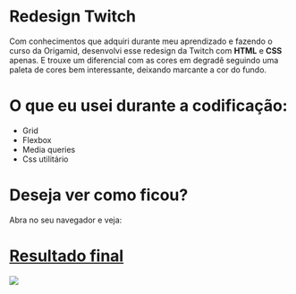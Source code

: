 # Redesign Twitch

Com conhecimentos que adquiri durante meu aprendizado e fazendo o curso da Origamid, desenvolvi esse redesign da Twitch com <strong>HTML</strong> e <strong>CSS</strong> apenas. E trouxe um diferencial com as cores em degradê seguindo uma paleta de cores bem interessante, deixando marcante a cor do fundo.

# O que eu usei durante a codificação:

<ul>
  <li>Grid</li>
  <li>Flexbox</li>
  <li>Media queries</li>
  <li>Css utilitário</li>
</ul>

# Deseja ver como ficou?
Abra no seu navegador e veja:

<a href="https://pedromakaveli.github.io/Twitch">

# Resultado final
  
<img src="https://i.imgur.com/ReunygW.png"/>
